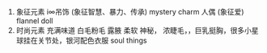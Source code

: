 1. 象征元素
i∞吊饰 (象征智慧、暴力、传承) mystery charm
人偶 (象征爱) flannel doll 
2. 时尚元素
充满味道
白毛粉毛
露腋
柔软
神秘，
浓睫毛，，巨乳挺胸，很多小星球挂在关节处，银河配色衣服
soul things
